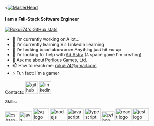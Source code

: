 <[![MasterHead](https://c.tenor.com/BxuhqfpyRFwAAAAC/loading-system.gif)](https://alexanderfields.me)
#### I am a Full-Stack Software Engineer
[![Roku674's GitHub stats](https://github-readme-stats.vercel.app/api?username=roku674&count_private=true&show_icons=true&theme=react)](https://github.com/roku674)   

- 🔭 I’m currently working on A lot... 
- 🌱 I’m currently learning Via LinkedIn Learning 
- 👯 I’m looking to collaborate on Anything just hit me up 
- 🤔 I’m looking for help with <a href ="https://sites.google.com/view/perilousgamesltd/games/ad-astra-periclum/gallery"> Ad Astra</a> (A space game I'm creating)
- 💬 Ask me about <a href="www.perilousgames.com">Perilous Games, Ltd. </a>
- 📫 How to reach me: roku674@gmail.com 
- ⚡ Fun fact: I'm a gamer 

Contacts:
[<img src='https://cdn.jsdelivr.net/npm/simple-icons@3.0.1/icons/github.svg' alt='github' height='40'>](https://github.com/roku674)  [<img src='https://cdn.jsdelivr.net/npm/simple-icons@3.0.1/icons/linkedin.svg' alt='linkedin' height='40'>](https://www.linkedin.com/in/https://www.linkedin.com/in/alexander-fields-aa57a997//)  

Skills:
<div align="left">  
  <img src="https://cdn.jsdelivr.net/gh/devicons/devicon/icons/csharp/csharp-original.svg" height="30" width="42" alt="csharp logo"/>
  <img src="https://cdn.jsdelivr.net/gh/devicons/devicon/icons/java/java-original.svg" height="30" width="42" alt="java logo"/>
  <img src="https://cdn.jsdelivr.net/gh/devicons/devicon/icons/sql/sql-original.svg" height="40" width="52" alt="sql logo"/>
  <img src="https://cdn.jsdelivr.net/gh/devicons/devicon/icons/nodejs/nodejs-original.svg" height="40" width="52" alt="nodejs logo"/>
  <img src="https://cdn.jsdelivr.net/gh/devicons/devicon/icons/javascript/javascript-original.svg" height="40" width="52" alt="javascript logo"/>
  <img src="https://cdn.jsdelivr.net/gh/devicons/devicon/icons/typescript/typescript-original.svg" height="40" width="52" alt="typescript logo"/>
  <img src="https://cdn.jsdelivr.net/gh/devicons/devicon/icons/python/python-original.svg" height="30" width="42" alt="python logo"/>
  <img src="https://cdn.jsdelivr.net/gh/devicons/devicon/icons/react/react-original.svg" height="40" width="52" alt="react logo"/>
  <img src="https://cdn.jsdelivr.net/gh/devicons/devicon/icons/jest/jest-plain.svg" height="40" width="52" alt="jest logo"/>
</div>
